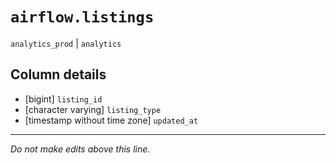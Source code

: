 # `airflow.listings`
`analytics_prod` | `analytics`

## Column details
* [bigint]    `listing_id`
* [character varying] `listing_type`
* [timestamp without time zone] `updated_at`

-------------------------------------------------------------------------------
*Do not make edits above this line.*
